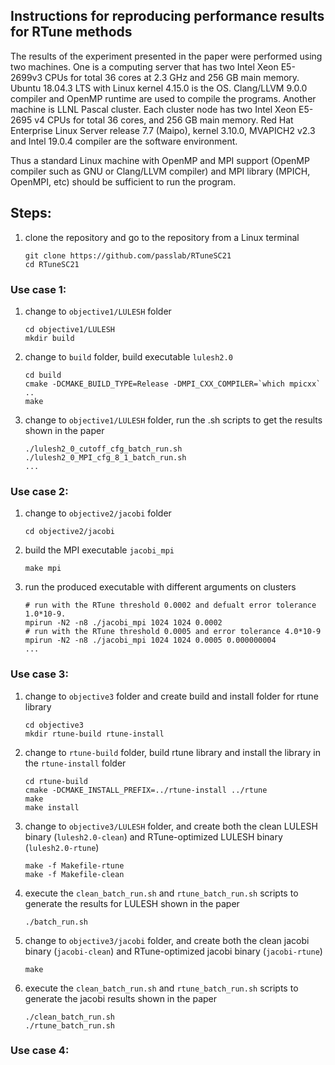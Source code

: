 ## Instructions for reproducing performance results for RTune methods

The results of the experiment presented in the paper were performed using two machines. One  is  a computing  server  that  has  two  Intel  Xeon  E5-2699v3  CPUs for total 36 cores at 2.3 GHz and 256 GB main memory. Ubuntu 18.04.3 LTS with Linux kernel 4.15.0  is  the  OS.  Clang/LLVM  9.0.0  compiler  and  OpenMP runtime  are  used  to  compile  the  programs. Another machine is LLNL Pascal  cluster.  Each  cluster  node  has  two  Intel  Xeon  E5-2695 v4 CPUs for total 36 cores, and 256 GB main memory. Red  Hat  Enterprise  Linux  Server  release  7.7  (Maipo),  kernel 3.10.0,  MVAPICH2  v2.3  and  Intel  19.0.4  compiler  are  the software environment.

Thus a standard Linux machine with OpenMP and MPI support (OpenMP compiler such as GNU or Clang/LLVM compiler)
and MPI library (MPICH, OpenMPI, etc) should be sufficient to run the program. 

## Steps:
1. clone the repository and go to the repository from a Linux terminal

    ```
    git clone https://github.com/passlab/RTuneSC21
    cd RTuneSC21
    ```

### Use case 1: 

1. change to `objective1/LULESH` folder

    ```
    cd objective1/LULESH
    mkdir build
    ```

2. change to `build` folder, build executable `lulesh2.0`
    ```
    cd build
    cmake -DCMAKE_BUILD_TYPE=Release -DMPI_CXX_COMPILER=`which mpicxx` ..
    make
    ```
3. change to `objective1/LULESH` folder, run the .sh scripts to get the results shown in the paper
    ```
    ./lulesh2_0_cutoff_cfg_batch_run.sh
    ./lulesh2_0_MPI_cfg_8_1_batch_run.sh
    ...
    ```

### Use case 2:

1. change to `objective2/jacobi` folder
    ```
    cd objective2/jacobi
    
    ```
2. build the MPI executable `jacobi_mpi`
    ```
    make mpi
    ````
3. run the produced executable with different arguments on clusters
    ```
    # run with the RTune threshold 0.0002 and defualt error tolerance 1.0*10-9.
    mpirun -N2 -n8 ./jacobi_mpi 1024 1024 0.0002
    # run with the RTune threshold 0.0005 and error tolerance 4.0*10-9
    mpirun -N2 -n8 ./jacobi_mpi 1024 1024 0.0005 0.000000004
    ...
    ```

### Use case 3: 

1. change to `objective3` folder and create build and install folder for rtune library
    ```
    cd objective3
    mkdir rtune-build rtune-install
    ```
1. change to `rtune-build` folder, build rtune library and install the library in the `rtune-install` folder
    ```
    cd rtune-build
    cmake -DCMAKE_INSTALL_PREFIX=../rtune-install ../rtune 
    make
    make install

    ```
1. change to `objective3/LULESH` folder, and create both the clean LULESH binary (`lulesh2.0-clean`) and RTune-optimized LULESH binary (`lulesh2.0-rtune`)

    ```
    make -f Makefile-rtune 
    make -f Makefile-clean
    ```
1. execute the `clean_batch_run.sh` and `rtune_batch_run.sh` scripts to generate the results for LULESH shown in the paper

    ```
    ./batch_run.sh
    ```
1. change to `objective3/jacobi` folder, and create both the clean jacobi binary (`jacobi-clean`) and RTune-optimized jacobi binary (`jacobi-rtune`)
    ```
    make
    ```
1. execute the `clean_batch_run.sh` and `rtune_batch_run.sh` scripts to generate the jacobi results shown in the paper
    ```
    ./clean_batch_run.sh
    ./rtune_batch_run.sh
    ```
    
### Use case 4:
